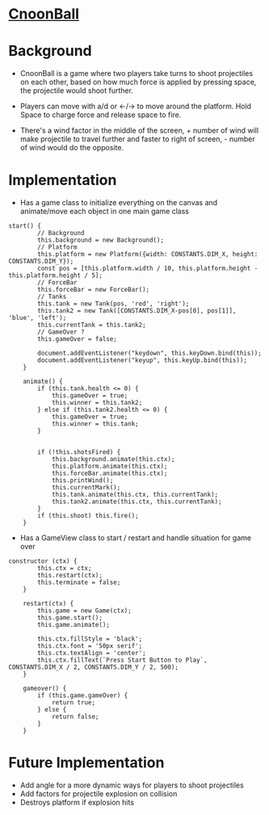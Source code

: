 <!-- ## Background:
- MiisyleTank is going to be a game where two or more players take turns to shoot projectiles based on how much force is applied by pressing space. when missle collides the platforms it would have a damage radius and damage the tanks.

- Players will also be able to move around the map to reposition themselves, may also take in a factor of wind that changes every round randomly and it would affect on missles that is in the air

## Technologies, Libraries and APIs
- Don't know what libraries or APIs I'm going to use. I will update this README when I encounter situations where I'm going to need APIs/Libraries etc.

## WireFrames
![](./images/wireframe.png)

## Functionalities:
- In MiisyleTank, users will be able to:
    * Start, Pause, and Restart
    * move current player's tank on a 2d platform
    * Shoot missle projectiles to damage other players
    * Visualize where the missle have hit and it's damage radius
- In addition, this project will include:
    * Instructions for basic controls and how to win a game
    * A production README
    
## Implementation Timeline

- Friday/Weekend: Set up the basic canvas and create class for tank and game class as well as the background platform that tanks are going to be move on

- Monday: Add movements to tanks and restrictions on how far a tank can move and time, and create missle class

- Tuesday: Implement game logic

- Wednesday: If finish game logic then make my game look cleaner and prettier using sprites

- Thursday: Refactor what is left off and if everything basic is finished will then think about remodel my tank, map, and background -->

# [CnoonBall][1]

# Background
- CnoonBall is a game where two players take turns to shoot projectiles on each other, based on how much force is applied by pressing space, the projectile would shoot further.

- Players can move with a/d or &larr;/&rarr; to move around the platform. Hold Space to charge force and release space to fire.

- There's a wind factor in the middle of the screen, + number of wind will make projectile to travel further and faster to right of screen, - number of wind would do the opposite.

# Implementation

- Has a game class to initialize everything on the canvas and animate/move each object in one main game class
```
start() {
        // Background
        this.background = new Background();
        // Platform
        this.platform = new Platform({width: CONSTANTS.DIM_X, height: CONSTANTS.DIM_Y});
        const pos = [this.platform.width / 10, this.platform.height - this.platform.height / 5];
        // ForceBar
        this.forceBar = new ForceBar();
        // Tanks
        this.tank = new Tank(pos, 'red', 'right');
        this.tank2 = new Tank([CONSTANTS.DIM_X-pos[0], pos[1]], 'blue', 'left');
        this.currentTank = this.tank2;
        // GameOver ?
        this.gameOver = false;  

        document.addEventListener("keydown", this.keyDown.bind(this));
        document.addEventListener("keyup", this.keyUp.bind(this));
    }

    animate() {
        if (this.tank.health <= 0) {
            this.gameOver = true;
            this.winner = this.tank2;
        } else if (this.tank2.health <= 0) {
            this.gameOver = true;
            this.winner = this.tank;
        }

        
        if (!this.shotsFired) {
            this.background.animate(this.ctx);
            this.platform.animate(this.ctx);
            this.forceBar.animate(this.ctx);
            this.printWind();
            this.currentMark();
            this.tank.animate(this.ctx, this.currentTank);
            this.tank2.animate(this.ctx, this.currentTank);
        }
        if (this.shoot) this.fire();
    }
```

- Has a GameView class to start / restart and handle situation for game over

```
constructor (ctx) {
        this.ctx = ctx;
        this.restart(ctx);
        this.terminate = false;
    }

    restart(ctx) {
        this.game = new Game(ctx);
        this.game.start();
        this.game.animate();

        this.ctx.fillStyle = 'black';
        this.ctx.font = '50px serif';
        this.ctx.textAlign = 'center';
        this.ctx.fillText(`Press Start Button to Play`, CONSTANTS.DIM_X / 2, CONSTANTS.DIM_Y / 2, 500);
    }

    gameover() {
        if (this.game.gameOver) {
            return true;
        } else {
            return false;
        }
    }
```

# Future Implementation

- Add angle for a more dynamic ways for players to shoot projectiles
- Add factors for projectile explosion on collision
- Destroys platform if explosion hits




[1]: https://penghuidong520.github.io/missleTank/